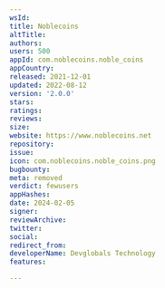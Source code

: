 ```yaml
---
wsId: 
title: Noblecoins
altTitle: 
authors: 
users: 500
appId: com.noblecoins.noble_coins
appCountry: 
released: 2021-12-01
updated: 2022-08-12
version: '2.0.0'
stars: 
ratings: 
reviews: 
size: 
website: https://www.noblecoins.net
repository: 
issue: 
icon: com.noblecoins.noble_coins.png
bugbounty: 
meta: removed
verdict: fewusers
appHashes: 
date: 2024-02-05
signer: 
reviewArchive: 
twitter: 
social: 
redirect_from: 
developerName: Devglobals Technology
features: 

---
```


